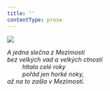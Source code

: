 ```yaml
---
title: ''
contentType: prose
---
```


<section>

![](../Images/102.jpg)

_A jedna slečna z Mezimostí  
bez velkých vad a velkých ctností  
         hltala celé roky  
         pořád jen horké noky,  
až na to zašla v Mezimostí._

</section>

